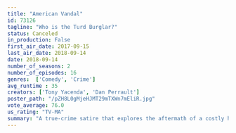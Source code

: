 ```yaml
---
title: "American Vandal"
id: 73126
tagline: "Who is the Turd Burglar?"
status: Canceled
in_production: False
first_air_date: 2017-09-15
last_air_date: 2018-09-14
date: 2018-09-14
number_of_seasons: 2
number_of_episodes: 16
genres:  ['Comedy', 'Crime']
avg_runtime : 35
creators: ['Tony Yacenda', 'Dan Perrault']
poster_path: "/pZH8L0gMjeHJMT29mTXWn7mEliR.jpg"
vote_average: 76.0
us_rating: "TV-MA"
summary: "A true-crime satire that explores the aftermath of a costly high school prank that left twenty-seven faculty cars vandalized with phallic images."
---
```


